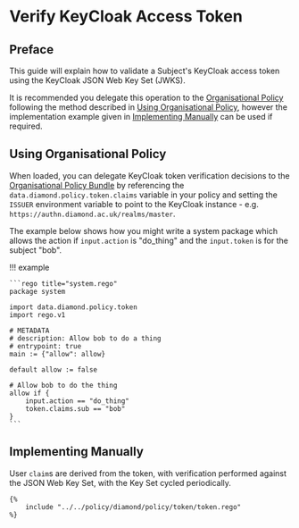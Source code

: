 # Verify KeyCloak Access Token

## Preface

This guide will explain how to validate a Subject's KeyCloak access token using the KeyCloak JSON Web Key Set (JWKS).

It is recommended you delegate this operation to the [Organisational Policy](../references/organisational-policy.md) following the method described in [Using Organisational Policy](#using-organisational-policy), however the implementation example given in [Implementing Manually](#implementing-manually) can be used if required.

## Using Organisational Policy

When loaded, you can delegate KeyCloak token verification decisions to the [Organisational Policy Bundle](../references/organisational-policy.md) by referencing the `data.diamond.policy.token.claims` variable in your policy and setting the `ISSUER` environment variable to point to the KeyCloak instance - e.g. `https://authn.diamond.ac.uk/realms/master`.

The example below shows how you might write a system package which allows the action if `input.action` is "do_thing" and the `input.token` is for the subject "bob".

!!! example

    ```rego title="system.rego"
    package system

    import data.diamond.policy.token
    import rego.v1

    # METADATA
    # description: Allow bob to do a thing
    # entrypoint: true
    main := {"allow": allow}

    default allow := false

    # Allow bob to do the thing
    allow if {
        input.action == "do_thing"
        token.claims.sub == "bob"
    }
    ```


## Implementing Manually

User `claim`s are derived from the token, with verification performed against the JSON Web Key Set, with the Key Set cycled periodically.

```rego
{%
    include "../../policy/diamond/policy/token/token.rego"
%}
```
